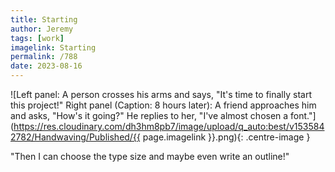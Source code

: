 ```yaml
---
title: Starting
author: Jeremy
tags: [work]
imagelink: Starting
permalink: /788
date: 2023-08-16
---
```


![Left panel: A person crosses his arms and says, "It's time to finally start this project!" Right panel (Caption: 8 hours later): A friend approaches him and asks, "How's it going?" He replies to her, "I've almost chosen a font."](https://res.cloudinary.com/dh3hm8pb7/image/upload/q_auto:best/v1535842782/Handwaving/Published/{{ page.imagelink }}.png){: .centre-image }

"Then I can choose the type size and maybe even write an outline!"
